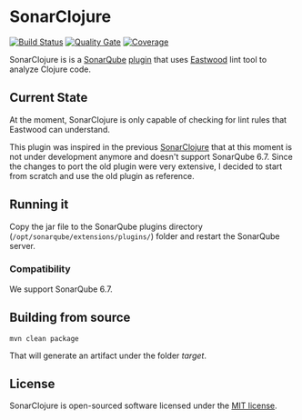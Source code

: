 # SonarClojure
[![Build Status](https://travis-ci.org/fsantiag/sonar-clojure.svg?branch=master)](https://travis-ci.org/fsantiag/sonar-clojure)
[![Quality Gate](https://sonarcloud.io/api/badges/gate?key=org.sonar.plugins.clojure:sonar-clojure-plugin)](https://sonarcloud.io/dashboard?id=org.sonar.plugins.clojure%3Asonar-clojure-plugin)
[![Coverage](https://sonarcloud.io/api/badges/measure?key=org.sonar.plugins.clojure:sonar-clojure-plugin&metric=coverage)](https://sonarcloud.io/dashboard?id=org.sonar.plugins.clojure%3Asonar-clojure-plugin)


SonarClojure is is a [SonarQube](https://www.sonarqube.org/) [plugin](https://docs.sonarqube.org/display/PLUG/Plugin+Library)
that uses [Eastwood](https://github.com/jonase/eastwood) lint tool to analyze Clojure code.

## Current State

At the moment, SonarClojure is only capable of checking for lint rules that Eastwood can understand.


This plugin was inspired in the previous [SonarClojure](https://github.com/zmsp/sonar-clojure) that at
this moment is not under development anymore and doesn't support SonarQube 6.7. Since the changes to port
the old plugin were very extensive, I decided to start from scratch and use the old plugin as reference.


## Running it

Copy the jar file to the SonarQube plugins directory (`/opt/sonarqube/extensions/plugins/`) folder and restart
the SonarQube server.

### Compatibility

We support SonarQube 6.7.

## Building from source

 `mvn clean package`

 That will generate an artifact under the folder *target*.


## License

SonarClojure is open-sourced software licensed under the [MIT license](https://github.com/fsantiag/sonar-clojure/blob/master/LICENSE).
